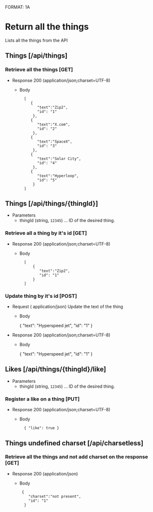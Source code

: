 FORMAT: 1A

# Return all the things
Lists all the things from the API

## Things [/api/things]

### Retrieve all the things [GET]

+ Response 200 (application/json;charset=UTF-8)

    + Body

            [
               {
                  "text":"Zip2",
                  "id": "1"
                },
               {
                  "text":"X.com",
                  "id": "2"
                },
               {
                  "text":"SpaceX",
                  "id": "3"
                },
               {
                  "text":"Solar City",
                  "id": "4"
                },
               {
                  "text":"Hyperloop",
                  "id": "5"
                }
            ]

## Things [/api/things/{thingId}]

+ Parameters
    + thingId (string, `12345`) ... ID of the desired thing.

### Retrieve all a thing by it's id [GET]

+ Response 200 (application/json;charset=UTF-8)

    + Body

            [
                {
                   "text":"Zip2",
                   "id": "1"
                }
            ]

### Update thing by it's id [POST]

+ Request ( application/json)
Update the text of the thing

    + Body

        {
            "text": "Hyperspeed jet",
            "id": "1"
        }

+ Response 200 (application/json;charset=UTF-8)

    + Body

        {
            "text": "Hyperspeed jet",
            "id": "1"
        }

## Likes [/api/things/{thingId}/like]

+ Parameters
    + thingId (string, `12345`) ... ID of the desired thing.

### Register a like on a thing [PUT]

+ Response 200 (application/json;charset=UTF-8)

    + Body

            { "like": true }


## Things undefined charset [/api/charsetless]

### Retrieve all the things and not add charset on the response [GET]

+ Response 200 (application/json)

    + Body

           {
              "charset":"not present",
              "id": "1"
            }
